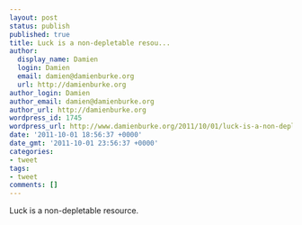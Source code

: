 ```yaml
---
layout: post
status: publish
published: true
title: Luck is a non-depletable resou...
author:
  display_name: Damien
  login: Damien
  email: damien@damienburke.org
  url: http://damienburke.org
author_login: Damien
author_email: damien@damienburke.org
author_url: http://damienburke.org
wordpress_id: 1745
wordpress_url: http://www.damienburke.org/2011/10/01/luck-is-a-non-depletable-resou/
date: '2011-10-01 18:56:37 +0000'
date_gmt: '2011-10-01 23:56:37 +0000'
categories:
- tweet
tags:
- tweet
comments: []
---
```

<p>Luck is a non-depletable resource.</p>
